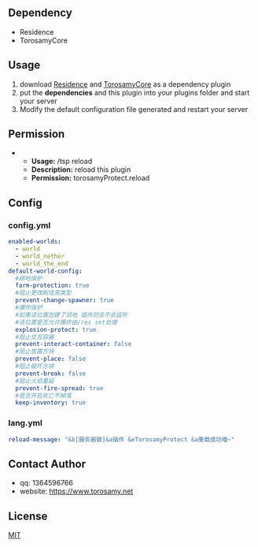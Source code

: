 ## Dependency
- Residence
- TorosamyCore
## Usage
1. download [Residence](https://www.zrips.net/residence/) and [TorosamyCore](https://github.com/ToroSamy/TorosamyCore) as a dependency plugin
2. put the **dependencies** and this plugin into your plugins folder and start your server
3. Modify the default configuration file generated and restart your server
## Permission
- - **Usage:** /tsp reload
  - **Description:** reload this plugin
  - **Permission:** torosamyProtect.reload


## Config

### config.yml
```yml
enabled-worlds:
  - world
  - world_nether
  - world_the_end
default-world-config:
  #耕地保护
  farm-protection: true
  #阻止更改刷怪笼类型
  prevent-change-spawner: true
  #爆炸保护
  #如果该位置创建了领地 插件则会不会监听
  #该位置是否允许爆炸由/res set处理
  explosion-protect: true
  #阻止交互容器
  prevent-interact-container: false
  #阻止放置方块
  prevent-place: false
  #阻止破坏方块
  prevent-break: false
  #阻止火焰蔓延
  prevent-fire-spread: true
  #是否开启死亡不掉落
  keep-inventory: true

```

### lang.yml
```yml
reload-message: "&b[服务器娘]&a插件 &eTorosamyProtect &a重载成功喵~"
```

## Contact Author

- qq: 1364596766
- website: https://www.torosamy.net

## License

[MIT](./LICENSE)
